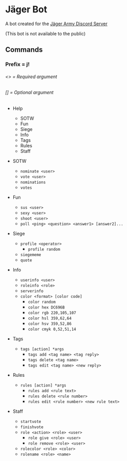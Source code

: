 # Jäger Bot
A bot created for the [Jäger Army Discord Server](https://discord.gg/TTZVkFhqkP)

 (This bot is not available to the public)

## Commands
### Prefix = j!
###### <> = Required argument
###### [] = Optional argument

* Help
  * SOTW
  * Fun
  * Siege
  * Info
  * Tags
  * Rules
  * Staff


* SOTW
  * `nominate <user>`
  * `vote <user>`
  * `nominations`
  * `votes`


* Fun
  * `sus <user>`
  * `sexy <user>`
  * `shoot <user>`
  * `poll <ping> <question> <answer1> [answer2]...`


* Siege
  * `profile <operator>`
    * `profile random`
  * `siegememe`
  * `quote`


* Info
  * `userinfo <user>`
  * `roleinfo <role>`
  * `serverinfo`
  * `color <format> [color code]`
    * `color random`
    * `color hex DC696B`
    * `color rgb 220,105,107`
    * `color hsl 359,62,64`
    * `color hsv 359,52,86`
    * `color cmyk 0,52,51,14`


* Tags
  * `tags [action] *args`
    * `tags add <tag name> <tag reply>`
    * `tags delete <tag name>`
    * `tags edit <tag name> <new reply>`


* Rules
  * `rules [action] *args`
    * `rules add <rule text>`
    * `rules delete <rule number>`
    * `rules edit <rule number> <new rule text>`


* Staff
  * `startvote`
  * `finishvote`
  * `role <action> <role> <user>`
    * `role give <role> <user>`
    * `role remove <role> <user>`
  * `rolecolor <role> <color>`
  * `rolename <role> <name>`